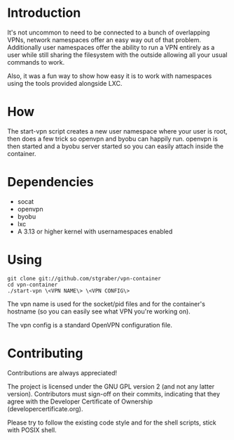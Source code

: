 # Introduction
It's not uncommon to need to be connected to a bunch of overlapping
VPNs, network namespaces offer an easy way out of that problem.
Additionally user namespaces offer the ability to run a VPN entirely as
a user while still sharing the filesystem with the outside allowing all
your usual commands to work.

Also, it was a fun way to show how easy it is to work with namespaces
using the tools provided alongside LXC.

# How
The start-vpn script creates a new user namespace where your user is
root, then does a few trick so openvpn and byobu can happily run.
openvpn is then started and a byobu server started so you can easily
attach inside the container.

# Dependencies
 * socat
 * openvpn
 * byobu
 * lxc
 * A 3.13 or higher kernel with usernamespaces enabled

# Using

    git clone git://github.com/stgraber/vpn-container
    cd vpn-container
    ./start-vpn \<VPN NAME\> \<VPN CONFIG\>

The vpn name is used for the socket/pid files and for the container's
hostname (so you can easily see what VPN you're working on).

The vpn config is a standard OpenVPN configuration file.

# Contributing
Contributions are always appreciated!

The project is licensed under the GNU GPL version 2 (and not any latter version).
Contributors must sign-off on their commits, indicating that they agree with
the Developer Certificate of Ownership (developercertificate.org).

Please try to follow the existing code style and for the shell scripts,
stick with POSIX shell.
